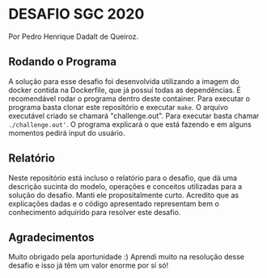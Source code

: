 # DESAFIO SGC 2020

Por Pedro Henrique Dadalt de Queiroz.

## Rodando o Programa

A solução para esse desafio foi desenvolvida utilizando a imagem do docker contida na Dockerfile, que já possuí todas as dependências. É recomendável rodar o programa dentro deste container.
Para executar o programa basta clonar este repositório e executar `make`. O arquivo executável criado se chamará "challenge.out". Para executar basta chamar `./challenge.out'`.
O programa explicará o que está fazendo e em alguns momentos pedirá input do usuário.

## Relatório

Neste repositório está incluso o relatório para o desafio, que dá uma descrição sucinta do modelo, operações e conceitos utilizadas para a solução do desafio. Manti ele propositalmente curto. Acredito que as explicações dadas e o código apresentado representam bem o conhecimento adquirido para resolver este desafio.

## Agradecimentos

Muito obrigado pela aportunidade :) Aprendi muito na resolução desse desafio e isso já têm um valor enorme por sí só!
